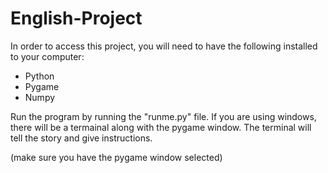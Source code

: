 # English-Project

In order to access this project, you will need to have the following installed to your computer:
- Python
- Pygame
- Numpy

Run the program by running the "runme.py" file.
If you are using windows, there will be a termainal along with the pygame window.
The terminal will tell the story and give instructions.

(make sure you have the pygame window selected)
